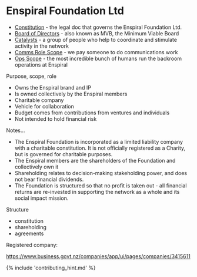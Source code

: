 # Enspiral Foundation Ltd


* [Constitution](constitution.md) - the legal doc that governs the Enspiral Foundation Ltd.
* [Board of Directors](board.md) - also known as MVB, the Minimum Viable Board
* [Catalysts](catalysts.md) - a group of people who help to coordinate and stimulate activity in the network
* [Comms Role Scope](comms-role.md) - we pay someone to do communications work
* [Ops Scope](ops-scope.md) - the most incredible bunch of humans run the backroom operations at Enspiral


Purpose, scope, role

* Owns the Enspiral brand and IP
* Is owned collectively by the Enspiral members
* Charitable company
* Vehicle for collaboration
* Budget comes from contributions from ventures and individuals
* Not intended to hold financial risk

Notes...
* The Enspiral Foundation is incorporated as a limited liability company with a charitable constitution. It is not officially registered as a Charity, but is governed for charitable purposes.
* The Enspiral members are the shareholders of the Foundation and collectively own it
* Shareholding relates to decision-making stakeholding power, and does not bear financial dividends.
* The Foundation is structured so that no profit is taken out - all financial returns are re-invested in supporting the network as a whole and its social impact mission.

Structure
- constitution
- shareholding
- agreements

Registered company:

https://www.business.govt.nz/companies/app/ui/pages/companies/3415611


{% include 'contributing_hint.md' %}
